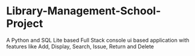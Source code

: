 # Library-Management-School-Project
A Python and SQL Lite based Full Stack console ui based application with features like Add, Display, Search, Issue, Return and Delete

